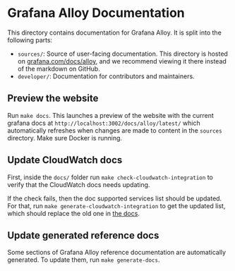 # Grafana Alloy Documentation

This directory contains documentation for Grafana Alloy. It is split into the following parts:

* `sources/`: Source of user-facing documentation.
  This directory is hosted on [grafana.com/docs/alloy](https://grafana.com/docs/alloy/latest/), and we recommend viewing it there instead of the markdown on GitHub.
* `developer/`: Documentation for contributors and maintainers.

## Preview the website

Run `make docs`.
This launches a preview of the website with the current grafana docs at `http://localhost:3002/docs/alloy/latest/` which automatically refreshes when changes are made to content in the `sources` directory.
Make sure Docker is running.

## Update CloudWatch docs

First, inside the `docs/` folder run `make check-cloudwatch-integration` to verify that the CloudWatch docs needs updating.

If the check fails, then the doc supported services list should be updated.
For that, run `make generate-cloudwatch-integration` to get the updated list, which should replace the old one in [the docs](./sources/static/configuration/integrations/cloudwatch-exporter-config.md).

## Update generated reference docs

Some sections of Grafana Alloy reference documentation are automatically generated. To update them, run `make generate-docs`.
